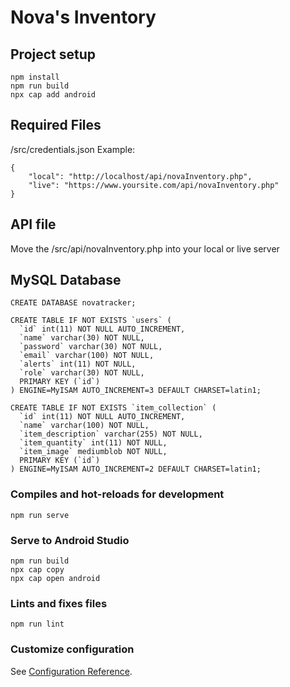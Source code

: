 # Nova's Inventory

## Project setup
```
npm install
npm run build
npx cap add android
```

## Required Files
/src/credentials.json
Example:
```
{
    "local": "http://localhost/api/novaInventory.php",
    "live": "https://www.yoursite.com/api/novaInventory.php"
}
```

## API file
Move the /src/api/novaInventory.php into your local or live server

## MySQL Database
```
CREATE DATABASE novatracker;
```

```
CREATE TABLE IF NOT EXISTS `users` (
  `id` int(11) NOT NULL AUTO_INCREMENT,
  `name` varchar(30) NOT NULL,
  `password` varchar(30) NOT NULL,
  `email` varchar(100) NOT NULL,
  `alerts` int(11) NOT NULL,
  `role` varchar(30) NOT NULL,
  PRIMARY KEY (`id`)
) ENGINE=MyISAM AUTO_INCREMENT=3 DEFAULT CHARSET=latin1;
```

```
CREATE TABLE IF NOT EXISTS `item_collection` (
  `id` int(11) NOT NULL AUTO_INCREMENT,
  `name` varchar(100) NOT NULL,
  `item_description` varchar(255) NOT NULL,
  `item_quantity` int(11) NOT NULL,
  `item_image` mediumblob NOT NULL,
  PRIMARY KEY (`id`)
) ENGINE=MyISAM AUTO_INCREMENT=2 DEFAULT CHARSET=latin1;
```

### Compiles and hot-reloads for development
```
npm run serve
```

### Serve to Android Studio
```
npm run build
npx cap copy
npx cap open android
```

### Lints and fixes files
```
npm run lint
```

### Customize configuration
See [Configuration Reference](https://cli.vuejs.org/config/).
